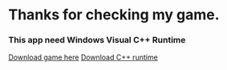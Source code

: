 # Thanks for checking my game.

### This app need Windows Visual C++ Runtime

[Download game here](https://github.com/AnkitSharma-666/Planetarium-3D/releases)
[Download C++ runtime](https://learn.microsoft.com/en-us/cpp/windows/latest-supported-vc-redist?view=msvc-170)
